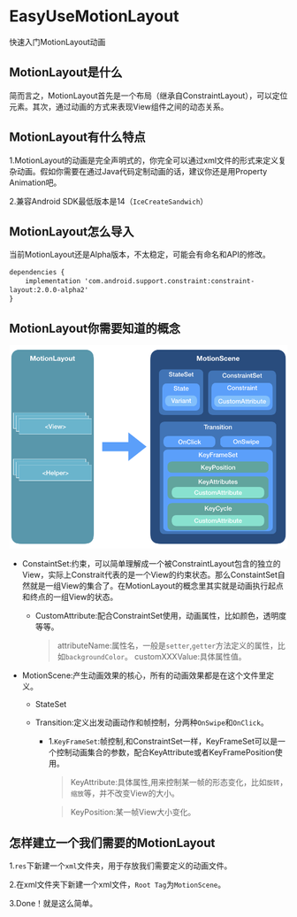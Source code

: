 # EasyUseMotionLayout
快速入门MotionLayout动画



## MotionLayout是什么

简而言之，MotionLayout首先是一个布局（继承自ConstraintLayout），可以定位元素。其次，通过动画的方式来表现View组件之间的动态关系。



## MotionLayout有什么特点

1.MotionLayout的动画是完全声明式的，你完全可以通过xml文件的形式来定义复杂动画。假如你需要在通过Java代码定制动画的话，建议你还是用Property Animation吧。

2.兼容Android SDK最低版本是14（`IceCreateSandwich`）



## MotionLayout怎么导入

当前MotionLayout还是Alpha版本，不太稳定，可能会有命名和API的修改。

```
dependencies {
    implementation 'com.android.support.constraint:constraint-layout:2.0.0-alpha2'
}
```



## MotionLayout你需要知道的概念

![MotionLayout结构](https://github.com/kaershushu/EasyUseMotionLayout/blob/HEAD/art/MotionLayout%E7%BB%93%E6%9E%84.png)

- ConstaintSet:约束，可以简单理解成一个被ConstraintLayout包含的独立的View，实际上Constrait代表的是一个View的约束状态。那么ConstaintSet自然就是一组View的集合了。在MotionLayout的概念里其实就是动画执行起点和终点的一组View的状态。
  
    * CustomAttribute:配合ConstraintSet使用，动画属性，比如颜色，透明度等等。
        
        > attributeName:属性名，一般是`setter`,`getter`方法定义的属性，比如`backgroundColor`。
        > customXXXValue:具体属性值。
  
- MotionScene:产生动画效果的核心，所有的动画效果都是在这个文件里定义。

  - StateSet
  
  - Transition:定义出发动画动作和帧控制，分两种`OnSwipe`和`OnClick`。
  
    * 1.`KeyFrameSet`:帧控制,和ConstraintSet一样，KeyFrameSet可以是一个控制动画集合的参数，配合KeyAttribute或者KeyFramePosition使用。
        
       > KeyAttribute:具体属性,用来控制某一帧的形态变化，比如`旋转`，`缩放`等，并不改变View的大小。
         
       > KeyPosition:某一帧View大小变化。



## 怎样建立一个我们需要的MotionLayout

1.`res`下新建一个`xml`文件夹，用于存放我们需要定义的动画文件。

2.在xml文件夹下新建一个xml文件，`Root Tag`为`MotionScene`。

3.Done！就是这么简单。













